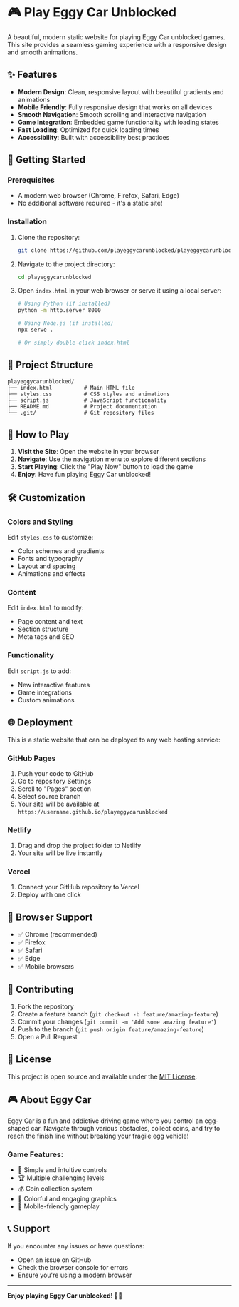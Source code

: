 # 🎮 Play Eggy Car Unblocked

A beautiful, modern static website for playing Eggy Car unblocked games. This site provides a seamless gaming experience with a responsive design and smooth animations.

## ✨ Features

- **Modern Design**: Clean, responsive layout with beautiful gradients and animations
- **Mobile Friendly**: Fully responsive design that works on all devices
- **Smooth Navigation**: Smooth scrolling and interactive navigation
- **Game Integration**: Embedded game functionality with loading states
- **Fast Loading**: Optimized for quick loading times
- **Accessibility**: Built with accessibility best practices

## 🚀 Getting Started

### Prerequisites

- A modern web browser (Chrome, Firefox, Safari, Edge)
- No additional software required - it's a static site!

### Installation

1. Clone the repository:

   ```bash
   git clone https://github.com/playeggycarunblocked/playeggycarunblocked.git
   ```

2. Navigate to the project directory:

   ```bash
   cd playeggycarunblocked
   ```

3. Open `index.html` in your web browser or serve it using a local server:

   ```bash
   # Using Python (if installed)
   python -m http.server 8000

   # Using Node.js (if installed)
   npx serve .

   # Or simply double-click index.html
   ```

## 📁 Project Structure

```
playeggycarunblocked/
├── index.html          # Main HTML file
├── styles.css          # CSS styles and animations
├── script.js           # JavaScript functionality
├── README.md           # Project documentation
└── .git/               # Git repository files
```

## 🎯 How to Play

1. **Visit the Site**: Open the website in your browser
2. **Navigate**: Use the navigation menu to explore different sections
3. **Start Playing**: Click the "Play Now" button to load the game
4. **Enjoy**: Have fun playing Eggy Car unblocked!

## 🛠️ Customization

### Colors and Styling

Edit `styles.css` to customize:

- Color schemes and gradients
- Fonts and typography
- Layout and spacing
- Animations and effects

### Content

Edit `index.html` to modify:

- Page content and text
- Section structure
- Meta tags and SEO

### Functionality

Edit `script.js` to add:

- New interactive features
- Game integrations
- Custom animations

## 🌐 Deployment

This is a static website that can be deployed to any web hosting service:

### GitHub Pages

1. Push your code to GitHub
2. Go to repository Settings
3. Scroll to "Pages" section
4. Select source branch
5. Your site will be available at `https://username.github.io/playeggycarunblocked`

### Netlify

1. Drag and drop the project folder to Netlify
2. Your site will be live instantly

### Vercel

1. Connect your GitHub repository to Vercel
2. Deploy with one click

## 📱 Browser Support

- ✅ Chrome (recommended)
- ✅ Firefox
- ✅ Safari
- ✅ Edge
- ✅ Mobile browsers

## 🤝 Contributing

1. Fork the repository
2. Create a feature branch (`git checkout -b feature/amazing-feature`)
3. Commit your changes (`git commit -m 'Add some amazing feature'`)
4. Push to the branch (`git push origin feature/amazing-feature`)
5. Open a Pull Request

## 📄 License

This project is open source and available under the [MIT License](LICENSE).

## 🎮 About Eggy Car

Eggy Car is a fun and addictive driving game where you control an egg-shaped car. Navigate through various obstacles, collect coins, and try to reach the finish line without breaking your fragile egg vehicle!

### Game Features:

- 🎯 Simple and intuitive controls
- 🏆 Multiple challenging levels
- 💰 Coin collection system
- 🎨 Colorful and engaging graphics
- 📱 Mobile-friendly gameplay

## 📞 Support

If you encounter any issues or have questions:

- Open an issue on GitHub
- Check the browser console for errors
- Ensure you're using a modern browser

---

**Enjoy playing Eggy Car unblocked! 🥚🚗**

